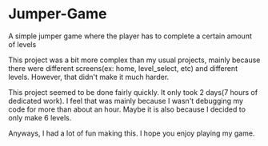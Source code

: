 # Jumper-Game
A simple jumper game where the player has to complete a certain amount of levels

This project was a bit more complex than my usual projects, mainly because there were different screens(ex: home, level_select, etc) and different levels. However, that didn't make it much harder.

This project seemed to be done fairly quickly. It only took 2 days(7 hours of dedicated work). I feel that was mainly because I wasn't debugging my code for more than about an hour. Maybe it is also because I decided to only make 6 levels.

Anyways, I had a lot of fun making this. I hope you enjoy playing my game.
